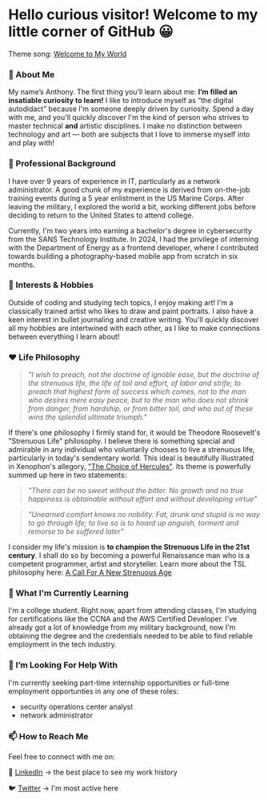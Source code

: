 # Hello curious visitor! Welcome to my little corner of GitHub 😀
Theme song: [Welcome to My World](https://www.youtube.com/watch?v=a1tIHb-qdXU)


### 🙂 About Me
<!-- I'm a Cybersecurity student based in Washington DC, with a passion for research and building ???. I'm a programmer, artist and storyteller. A renaissance man on a quest! -->

My name’s Anthony. The first thing you’ll learn about me: **I’m filled an insatiable curiosity to learn!** I like to introduce myself as “the digital autodidact” because I'm someone deeply driven by curiosity. Spend a day with me, and you'll quickly discover I'm the kind of person who strives to master technical **and** artistic disciplines. I make no distinction between technology and art — both are subjects that I love to immerse myself into and play with!

### 💼 Professional Background
I have over 9 years of experience in IT, particularly as a network administrator. A good chunk of my experience is derived from on-the-job training events during a 5 year enlistment in the US Marine Corps. After leaving the military, I explored the world a bit, working different jobs before deciding to return to the United States to attend college.

Currently, I'm two years into earning a bachelor's degree in cybersecurity from the SANS Technology Institute. In 2024, I had the privilege of interning with the Department of Energy as a frontend developer, where I contributed towards building a photography-based mobile app from scratch in six months.

### 🤹 Interests & Hobbies
Outside of coding and studying tech topics, I enjoy making art! I'm a classically trained artist who likes to draw and paint portraits. I also have a keen interest in bullet journaling and creative writing. You'll quickly discover all my hobbies are intertwined with each other, as I like to make connections between everything I learn about!


### ❤️ Life Philosophy
> *"I wish to preach, not the doctrine of ignoble ease, but the doctrine of the strenuous life, the life of toil and effort, of labor and strife; to preach that highest form of success which comes, not to the man who desires mere easy peace, but to the man who does not shrink from danger, from hardship, or from bitter toil, and who out of these wins the splendid ultimate triumph."*

If there's one philosophy I firmly stand for, it would be Theodore Roosevelt's "Strenuous Life" philosophy. I believe there is something special and admirable in any individual who voluntarily chooses to live a strenuous life, particularly in today's sendentary world. This ideal is beautifully illustrated in Xenophon's allegory, ["The Choice of Hercules"](https://www.artofmanliness.com/character/manly-lessons/manvotional-the-choice-of-hercules/). Its theme is powerfully summed up here in two statements:

> *"There can be no sweet without the bitter. No growth and no true happiness is obtainable without effort and without developing virtue"*

> *"Unearned comfort knows no nobility. Fat, drunk and stupid is no way to go through life; to live so is to hoard up anguish, torment and remorse to be suffered later"*

I consider my life's mission is **to champion the Strenuous Life in the 21st century**. I shall do so by becoming a powerful Renaissance man who is a competent programmer, artist and storyteller. Learn more about the TSL philosophy here:
[A Call For A New Strenuous Age](https://www.artofmanliness.com/character/manly-lessons/call-new-strenuous-age/)


### 🧠 What I'm Currently Learning
I'm a college student. Right now, apart from attending classes, I'm studying for certifications like the CCNA and the AWS Certified Developer. I've already got a lot of knowledge from my military background, now I'm obtaining the degree and the credentials needed to be able to find reliable employment in the tech industry.


### 🤔 I’m Looking For Help With
<!-- I'm currently seeking internship opportunities and to connect with like-minded individuals in the tech and art communities. -->
I'm currently seeking part-time internship opportunities or full-time employment opportunties in any one of these roles:
- security operations center analyst
- network administrator



### 📫 How to Reach Me
Feel free to connect with me on:

💼 [LinkedIn](https://www.linkedin.com/in/anthony-avelar/) → the best place to see my work history

🐦 [Twitter](https://x.com/autodidactdiary) → I'm most active here



